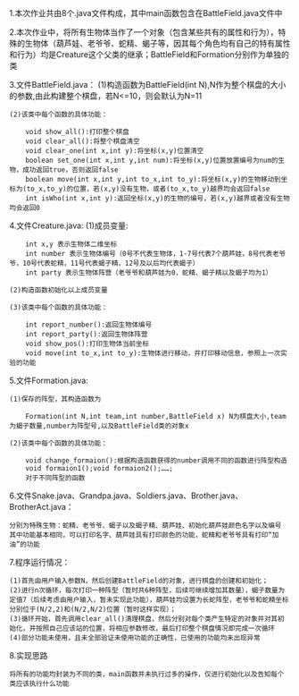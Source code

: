 1.本次作业共由8个.java文件构成，其中main函数包含在BattleField.java文件中

2.本次作业中，将所有生物体当作了一个对象（包含某些共有的属性和行为），特殊的生物体（葫芦娃、老爷爷、蛇精、蝎子等，因其每个角色均有自己的特有属性和行为）均是Creature这个父类的继承；BattleField和Formation分别作为单独的类

3.文件BattleField.java：
	(1)构造函数为BattleField(int N),N作为整个棋盘的大小的参数,由此构建整个棋盘，若N<=10，则会默认为N=11
	
	(2)该类中每个函数的具体功能：
	
		void show_all():打印整个棋盘
		void clear_all():将整个棋盘清空
		void clear_one(int x,int y):将坐标(x,y)位置清空
		boolean set_one(int x,int y,int num):将坐标(x,y)位置放置编号为num的生物，成功返回true，否则返回false
		boolean move(int x,int y,int to_x,int to_y):将坐标(x,y)的生物移动到坐标为(to_x,to_y)的位置，若(x,y)没有生物，或者(to_x,to_y)越界均会返回false
		int isWho(int x,int y):返回坐标(x,y)的生物的编号，若(x,y)越界或者没有生物均会返回0
		
4.文件Creature.java:
	(1)成员变量:
	
		int x,y 表示生物体二维坐标
		int number 表示生物体编号（0号不代表生物体，1-7号代表7个葫芦娃，8号代表老爷爷，10号代表蛇精，11号代表蝎子精，12号及以后均代表蝎子）
		int party 表示生物体阵营（老爷爷和葫芦娃为0，蛇精、蝎子精以及蝎子均为1）
		
	(2)构造函数初始化以上成员变量
	
	(3)该类中每个函数的具体功能：
	
		int report_number():返回生物体编号
		int report_party():返回生物体阵营
		void show_pos():打印生物体当前坐标
		void move(int to_x,int to_y):生物体进行移动，并打印移动信息，参照上一次实验的功能
		
5.文件Formation.java:

	(1)保存的阵型，其构造函数为
	
		Formation(int N,int team,int number,BattleField x) N为棋盘大小,team为蝎子数量,number为阵型号,以及BattleField类的对象x
		
	(2)该类中每个函数的具体功能：
	
		void change_formaion():根据构造函数获得的number调用不同的函数进行阵型构造
		void formaion1();void formaion2();……;
		对于不同阵型的函数
		
6.文件Snake.java、Grandpa.java、Soldiers.java、Brother.java、BrotherAct.java：

	分别为特殊生物：蛇精、老爷爷、蝎子以及蝎子精、葫芦娃、初始化葫芦娃颜色名字以及编号
	其中功能基本相同，可以打印名字、葫芦娃具有打印颜色的功能，蛇精和老爷爷具有打印“加油”的功能
	
7.程序运行情况：

	(1)首先由用户输入参数N，然后创建BattleField的对象，进行棋盘的创建和初始化；
	(2)进行n次循环，每次打印一种阵型（暂时共6种阵型，后续可继续增加其数量），蝎子数量为定值7（后续考虑由用户输入，暂未实现此功能），葫芦娃均设置为长蛇阵型，老爷爷和蛇精坐标分别位于(N/2,2)和(N/2,N/2)位置（暂时这样实现）；
	(3)循环开始，首先调用clear_all()清理棋盘，然后分别对每个类产生特定的对象并对其初始化，并按照自己应该站的位置，将相应参数修改，最后打印整个棋盘情况即完成一次循环
	(4)部分功能未使用，且未全部验证未使用功能的正确性，已使用的功能均未出现异常
	
8.实现思路

	将所有的功能均封装为不同的类，main函数并未执行过多的操作，仅进行初始化以及告知每个类应该执行什么功能
